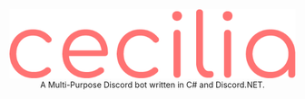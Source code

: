 <p align="center">
  <img src="https://github.com/MGrime/Cecilia/blob/master/Images/Small%20Brand.png")
</p>
A Multi-Purpose Discord bot written in C# and Discord.NET.
